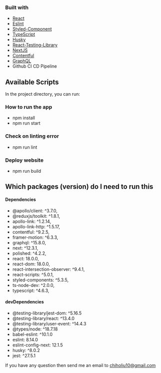 ### Built with

- [React](https://reactjs.org/docs/getting-started.html)
- [Eslint](https://eslint.org/)
- [Styled-Component](https://styled-components.com)
- [TypeScript](https://www.typescriptlang.org/)
- [Husky](https://typicode.github.io/husky/#/)
- [React-Testing-Library](https://testing-library.com/docs/react-testing-library)
- [NextJS](https://nextjs.org)
- [Contentful](https://www.contentful.com)
- [GraphQL](https://graphql.org)
- Github CI CD Pipeline

## Available Scripts

In the project directory, you can run:

### How to run the app

- npm install
- npm run start

### Check on linting error

- npm run lint

### Deploy website

- npm run build

## Which packages (version) do I need to run this

#### Dependencies

- @apollo/client: ^3.7.0,
- @reduxjs/toolkit: ^1.8.1,
- apollo-link: ^1.2.14,
- apollo-link-http: ^1.5.17,
- contentful: ^9.2.5,
- framer-motion: ^6.3.3,
- graphql: ^15.8.0,
- next: ^12.3.1,
- polished: ^4.2.2,
- react: 18.0.0,
- react-dom: 18.0.0,
- react-intersection-observer: ^9.4.1,
- react-scripts: ^5.0.1,
- styled-components: ^5.3.5,
- ts-node-dev: ^2.0.0,
- typescript: ^4.6.3,

#### devDependencies

- @testing-library/jest-dom: ^5.16.5
- @testing-library/react: ^13.4.0
- @testing-library/user-event: ^14.4.3
- @types/node: ^18.7.18
- babel-eslint: ^10.1.0
- eslint: 8.14.0
- eslint-config-next: 12.1.5
- husky: ^8.0.2
- jest: ^27.5.1

If you have any question then send me an email to chiholiu10@gmail.com

